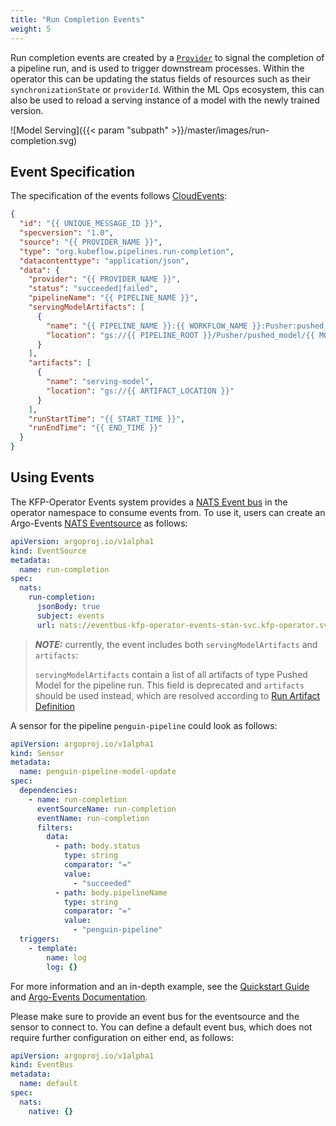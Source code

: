 ```yaml
---
title: "Run Completion Events"
weight: 5
---
```


Run completion events are created by a [`Provider`](../../reference/providers/overview) to signal the completion of a pipeline run, and is used to trigger downstream processes. 
Within the operator this can be updating the status fields of resources such as their `synchronizationState` or `providerId`. Within the ML Ops ecosystem,
this can also be used to reload a serving instance of a model with the newly trained version.

![Model Serving]({{< param "subpath" >}}/master/images/run-completion.svg)

## Event Specification
The specification of the events follows [CloudEvents](https://github.com/cloudevents/spec/blob/v1.0.2/cloudevents/formats/json-format.md):

```json
{
  "id": "{{ UNIQUE_MESSAGE_ID }}",
  "specversion": "1.0",
  "source": "{{ PROVIDER_NAME }}",
  "type": "org.kubeflow.pipelines.run-completion",
  "datacontenttype": "application/json",
  "data": {
    "provider": "{{ PROVIDER_NAME }}",
    "status": "succeeded|failed",
    "pipelineName": "{{ PIPELINE_NAME }}",
    "servingModelArtifacts": [
      {
        "name": "{{ PIPELINE_NAME }}:{{ WORKFLOW_NAME }}:Pusher:pushed_model:{{ PUSHER_INDEX }}",
        "location": "gs://{{ PIPELINE_ROOT }}/Pusher/pushed_model/{{ MODEL_VERSION }}"
      }
    ],
    "artifacts": [
      {
        "name": "serving-model",
        "location": "gs://{{ ARTIFACT_LOCATION }}"
      }
    ],
    "runStartTime": "{{ START_TIME }}",
    "runEndTime": "{{ END_TIME }}"
  }
}
```

## Using Events
The KFP-Operator Events system provides a [NATS Event bus](https://nats.io/) in the operator namespace to consume events from.
To use it, users can create an Argo-Events [NATS Eventsource](https://argoproj.github.io/argo-events/eventsources/setup/nats/) as follows:

```yaml
apiVersion: argoproj.io/v1alpha1
kind: EventSource
metadata:
  name: run-completion
spec:
  nats:
    run-completion:
      jsonBody: true
      subject: events
      url: nats://eventbus-kfp-operator-events-stan-svc.kfp-operator.svc:4222
```


> **_NOTE:_** currently, the event includes both `servingModelArtifacts` and `artifacts`:
> 
> `servingModelArtifacts` contain a list of all artifacts of type Pushed Model for the pipeline run. This field is deprecated and `artifacts` should be used instead, 
> which are resolved according to [Run Artifact Definition](../resources/run/#run-artifact-definition)

A sensor for the pipeline `penguin-pipeline` could look as follows:

```yaml
apiVersion: argoproj.io/v1alpha1
kind: Sensor
metadata:
  name: penguin-pipeline-model-update
spec:
  dependencies:
    - name: run-completion
      eventSourceName: run-completion
      eventName: run-completion
      filters:
        data:
          - path: body.status
            type: string
            comparator: "="
            value:
              - "succeeded"
          - path: body.pipelineName
            type: string
            comparator: "="
            value:
              - "penguin-pipeline"
  triggers:
    - template:
        name: log
        log: {}
```

For more information and an in-depth example, see the [Quickstart Guide](../../examples/pipeline_training/#5-optional-deploy-newly-trained-models) and [Argo-Events Documentation](https://argoproj.github.io/argo-events/).

Please make sure to provide an event bus for the eventsource and the sensor to connect to.
You can define a default event bus, which does not require further configuration on either end, as follows:

```yaml
apiVersion: argoproj.io/v1alpha1
kind: EventBus
metadata:
  name: default
spec:
  nats:
    native: {}
```
